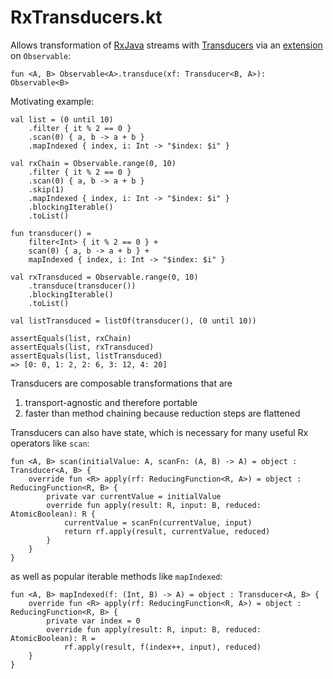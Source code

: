 # RxTransducers.kt
Allows transformation of [RxJava](https://github.com/ReactiveX/RxJava) streams with [Transducers](https://github.com/ReactiveX/RxJava) via an [extension](https://github.com/pdv/RxTransducers.kt/blob/master/rxtransducers/src/main/java/io/rstlne/rxtransducers/Observable%2BTransduce.kt) on `Observable`:

```
fun <A, B> Observable<A>.transduce(xf: Transducer<B, A>): Observable<B>
```
Motivating example:
```
val list = (0 until 10)
    .filter { it % 2 == 0 }
    .scan(0) { a, b -> a + b }
    .mapIndexed { index, i: Int -> "$index: $i" }

val rxChain = Observable.range(0, 10)
    .filter { it % 2 == 0 }
    .scan(0) { a, b -> a + b }
    .skip(1)
    .mapIndexed { index, i: Int -> "$index: $i" }
    .blockingIterable()
    .toList()

fun transducer() =
    filter<Int> { it % 2 == 0 } +
    scan(0) { a, b -> a + b } +
    mapIndexed { index, i: Int -> "$index: $i" }

val rxTransduced = Observable.range(0, 10)
    .transduce(transducer())
    .blockingIterable()
    .toList()

val listTransduced = listOf(transducer(), (0 until 10))

assertEquals(list, rxChain)
assertEquals(list, rxTransduced)
assertEquals(list, listTransduced)
=> [0: 0, 1: 2, 2: 6, 3: 12, 4: 20]
```
Transducers are composable transformations that are
1. transport-agnostic and therefore portable
2. faster than method chaining because reduction steps are flattened

Transducers can also have state, which is necessary for many useful Rx operators like `scan`:
```
fun <A, B> scan(initialValue: A, scanFn: (A, B) -> A) = object : Transducer<A, B> {
    override fun <R> apply(rf: ReducingFunction<R, A>) = object : ReducingFunction<R, B> {
        private var currentValue = initialValue
        override fun apply(result: R, input: B, reduced: AtomicBoolean): R {
            currentValue = scanFn(currentValue, input)
            return rf.apply(result, currentValue, reduced)
        }
    }
}
```
as well as popular iterable methods like `mapIndexed`:
```
fun <A, B> mapIndexed(f: (Int, B) -> A) = object : Transducer<A, B> {
    override fun <R> apply(rf: ReducingFunction<R, A>) = object : ReducingFunction<R, B> {
        private var index = 0
        override fun apply(result: R, input: B, reduced: AtomicBoolean): R =
            rf.apply(result, f(index++, input), reduced)
    }
}
```
